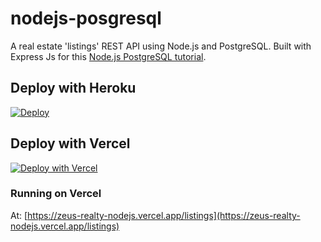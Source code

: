 # nodejs-posgresql

A real estate 'listings' REST API using Node.js and PostgreSQL. Built with Express Js for this [Node.js PostgreSQL tutorial](https://geshan.com.np/blog/2021/01/nodejs-postgresql-tutorial/).

## Deploy with Heroku

[![Deploy](https://www.herokucdn.com/deploy/button.svg)](https://heroku.com/deploy?template=https://github.com/sarinderv/CMPE277-Zeus-Realty/edit/master/backend-ws/tree/master)

## Deploy with Vercel

[![Deploy with Vercel](https://vercel.com/button)](https://vercel.com/new/git/external?repository-url=https://github.com/sarinderv/CMPE277-Zeus-Realty/edit/master/backend-ws)

### Running on Vercel

At: [https://zeus-realty-nodejs.vercel.app/listings](https://zeus-realty-nodejs.vercel.app/listings)


